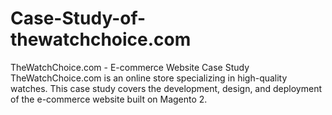 # Case-Study-of-thewatchchoice.com
TheWatchChoice.com - E-commerce Website Case Study
TheWatchChoice.com is an online store specializing in high-quality watches. This case study covers the development, design, and deployment of the e-commerce website built on Magento 2.
